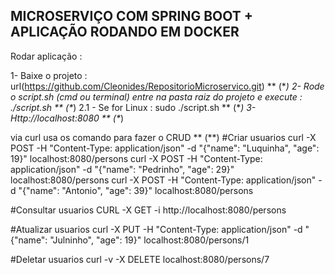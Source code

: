 ## MICROSERVIÇO COM SPRING BOOT + APLICAÇÃO RODANDO EM DOCKER ## 
Rodar aplicação : 

1- Baixe o projeto : url(https://github.com/Cleonides/RepositorioMicroservico.git)  ** (\**)
2- Rode o script.sh (cmd ou terminal) entre na pasta raiz do projeto e execute : ./script.sh  ** (\**)
 2.1 - Se for Linux : sudo ./script.sh  ** (\**)
3- Http://localhost:8080  ** (\**)

via curl usa os comando para fazer o CRUD  ** (\**)
#Criar usuarios 
curl -X POST -H "Content-Type: application/json" -d "{\"name\": \"Luquinha\", \"age\": 19}" localhost:8080/persons
curl -X POST -H "Content-Type: application/json" -d "{\"name\": \"Pedrinho\", \"age\": 29}" localhost:8080/persons
curl -X POST -H "Content-Type: application/json" -d "{\"name\": \"Antonio\", \"age\":  39}" localhost:8080/persons

#Consultar usuarios 
CURL -X GET -i http://localhost:8080/persons

#Atualizar usuarios
curl -X PUT -H "Content-Type: application/json" -d "{\"name\": \"Julninho\", \"age\": 19}" localhost:8080/persons/1 

#Deletar usuarios
curl -v -X DELETE localhost:8080/persons/7
